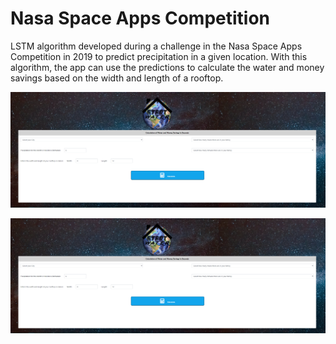 # Nasa Space Apps Competition
LSTM algorithm developed during a challenge in the Nasa Space Apps Competition in 2019 to predict precipitation in a given location. With this algorithm, the app can use the predictions to calculate the water and money savings based on the width and length of a rooftop.

![alt text](https://github.com/rd-coutinho/Start-Water-App/blob/master/Imagem%20App%20-%20MVP.PNG)

![alt text](https://github.com/rd-coutinho/Start-Water-App/blob/master/Imagem%20App%20-%20MVP.PNG)

